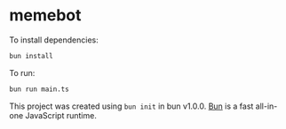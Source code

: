 # memebot

To install dependencies:

```bash
bun install
```

To run:

```bash
bun run main.ts
```

This project was created using `bun init` in bun v1.0.0. [Bun](https://bun.sh) is a fast all-in-one JavaScript runtime.
